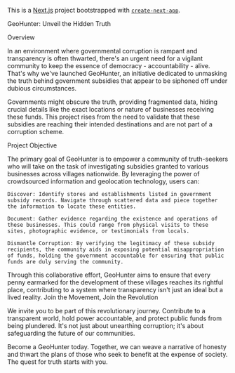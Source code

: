 This is a [Next.js](https://nextjs.org/) project bootstrapped with [`create-next-app`](https://github.com/vercel/next.js/tree/canary/packages/create-next-app).

GeoHunter: Unveil the Hidden Truth

Overview

In an environment where governmental corruption is rampant and transparency is often thwarted, there's an urgent need for a vigilant community to keep the essence of democracy - accountability - alive. That's why we've launched GeoHunter, an initiative dedicated to unmasking the truth behind government subsidies that appear to be siphoned off under dubious circumstances.

Governments might obscure the truth, providing fragmented data, hiding crucial details like the exact locations or nature of businesses receiving these funds. This project rises from the need to validate that these subsidies are reaching their intended destinations and are not part of a corruption scheme.

Project Objective

The primary goal of GeoHunter is to empower a community of truth-seekers who will take on the task of investigating subsidies granted to various businesses across villages nationwide. By leveraging the power of crowdsourced information and geolocation technology, users can:

    Discover: Identify stores and establishments listed in government subsidy records. Navigate through scattered data and piece together the information to locate these entities.

    Document: Gather evidence regarding the existence and operations of these businesses. This could range from physical visits to these sites, photographic evidence, or testimonials from locals.

    Dismantle Corruption: By verifying the legitimacy of these subsidy recipients, the community aids in exposing potential misappropriation of funds, holding the government accountable for ensuring that public funds are duly serving the community.

Through this collaborative effort, GeoHunter aims to ensure that every penny earmarked for the development of these villages reaches its rightful place, contributing to a system where transparency isn't just an ideal but a lived reality.
Join the Movement, Join the Revolution

We invite you to be part of this revolutionary journey. Contribute to a transparent world, hold power accountable, and protect public funds from being plundered. It's not just about unearthing corruption; it's about safeguarding the future of our communities.

Become a GeoHunter today. Together, we can weave a narrative of honesty and thwart the plans of those who seek to benefit at the expense of society. The quest for truth starts with you.
